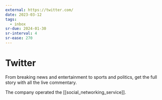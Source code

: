```yaml
---
external: https://twitter.com/
date: 2023-03-12
tags:
  - inbox
sr-due: 2024-01-30
sr-interval: 4
sr-ease: 270
---
```

# Twitter

From breaking news and entertainment to sports and politics, get the full story
with all the live commentary.

The company operated the [[social_networking_service]].
